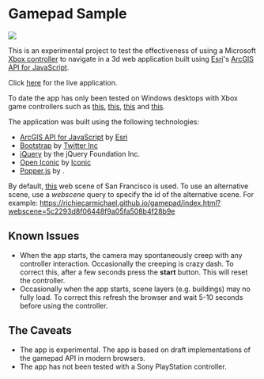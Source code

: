# Gamepad Sample

![](./img/landsat-lens-2.gif)

This is an experimental project to test the effectiveness of using a Microsoft [Xbox controller](https://en.wikipedia.org/wiki/Xbox_360_controller) to navigate in a 3d web application built using [Esri](https://www.esri.com)'s [ArcGIS API for JavaScript](https://developers.arcgis.com/javascript/).

Click [here](https://richiecarmichael.github.io/gamepad/index.html) for the live application.

To date the app has only been tested on Windows desktops with Xbox game controllers such as [this](https://www.microsoft.com/accessories/en-us/products/gaming/xbox-360-controller-for-windows/52a-00004), [this](https://www.microsoft.com/accessories/en-us/products/gaming/xbox-360-wireless-controller-for-windows/jr9-00011), [this](https://www.microsoft.com/accessories/en-us/products/gaming/xbox-controller-cable-for-windows) and [this](https://www.microsoft.com/accessories/en-us/products/gaming/xbox-controller-wireless-adapter-for-windows-10).

The application was built using the following technologies:
- [ArcGIS API for JavaScript](https://developers.arcgis.com/javascript/) by [Esri](https://www.esri.com)
- [Bootstrap](https://getbootstrap.com/) by [Twitter Inc](https://twitter.com/)
- [jQuery](https://jquery.com/) by the jQuery Foundation Inc.
- [Open Iconic](https://github.com/cowboy/jquery-throttle-debounce/) by [Iconic](https://github.com/cowboy)
- [Popper.js](https://github.com/jquery/jquery-mousewheel/) by []().

By default, [this](https://www.arcgis.com/home/item.html?id=53d44be1fd7443a99cf0fbf7d95a2365) web scene of San Francisco is used. To use an alternative scene, use a *webscene* query to specify the id of the alternative scene. For example:
https://richiecarmichael.github.io/gamepad/index.html?webscene=5c2293d8f06448f9a05fa508b4f28b9e

## Known Issues

* When the app starts, the camera may spontaneously creep with any controller interaction. Occasionally the creeping is crazy dash. To correct this, after a few seconds press the **start** button. This will reset the controller.
* Occasionally when the app starts, scene layers (e.g. buildings) may no fully load. To correct this refresh the browser and wait 5-10 seconds before using the controller.

## The Caveats

* The app is experimental. The app is based on draft implementations of the gamepad API in modern browsers.
* The app has not been tested with a Sony PlayStation controller.


